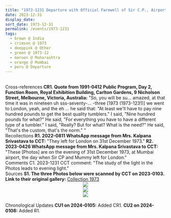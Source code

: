 ```yaml
---
title: "1973-1231 Departure with Official Farewell of Sir C.P., Airport, Mumbai, India"
date: 2023-12-31
display_date: 
sort_date: 1973-12-31
permalink: /events/1973-1231
tags:
  - brown @ India
  - crimson @ 1973
  - deeppink @ Other
  - green @ 1973-12
  - maroon @ Maharashtra
  - orange @ Mumbai
  - peru @ Departure
---
```


<br>

<wave-list>
  <list-title color="DarkSeaGreen" width="80">Cross-references</list-title>
  <list-item color="BlanchedAlmond" width="250"><b>CR1. Quote from 1991-0412 Public Program, Day 2, Function Room, Royal Exhibition Building, Carlton Gardens, 9 Nicholson Street, Melbourne, Victoria, Australia:</b> "So, you will be su... amazed, at that time it was in nineteen uh sss-seventy-... -three [1973 (1973-1231)] we went to London, yeah, and the eh ... he said that: "At least we'll have to pay nine hundred pounds to get the best quality tumblers." I said, "Nine hundred pounds for what?" He said, "For everything you have to have a different type of a tumbler." I said, "Really? But for what? What is the need?" He said, "That's the custom, that's the norm." "</list-item>
</wave-list>

<br>

<wave-list>
  <list-title color="DarkSeaGreen" width="65"> Recollections</list-title>
  <list-item color="BlanchedAlmond"  width="280"><b>R1. 2022-0811 WhatsApp message from Mrs. Kalpana Srivastava to CCT:</b> "They left for London on 31st December 1973."</list-item>
  <list-item color="Lavender"  width="280"><b>R2. 2023-0426 WhatsApp message from Mrs. Kalpana Srivastava to CCT:</b> "These [Photos] are on the evening of 31st December 1973, at Mumbai airport, the day when Sir CP and Mummy left for London."</list-item>  
</wave-list>

<br>

<wave-list>
  <list-title color="DarkSeaGreen" width="55">Comments</list-title>
  <list-item color="BlanchedAlmond"  width="280">C1. 2023-1231 CCT comment: "The study of the light in the Photos leads to evening light."</list-item>
</wave-list>

<br>

<wave-list>
  <list-title color="DarkSeaGreen" width="40">Sources</list-title>
  <list-item color="BlanchedAlmond"  width="280"><b>S1. The three Photos below were scanned by CCT on 2023-0103. Link to their original gallery:</b> <a href="https://eternalmoments.smugmug.com/Collections/Mrs-Kalpana-Srivastava-Collection/1973/">Collection 1973</a></list-item>
</wave-list>

<div style="text-align: center"><img src="/images/1973-1231_Departure_with_Official_Farewell_of_Sir_C.P.,_Airport,_Mumbai,_India_01_(from_tif)_(Mrs._Kalpana_Srivastava_Collection).jpg" /></div>

<div style="text-align: center"><img src="/images/1973-1231_Departure_with_Official_Farewell_of_Sir_C.P.,_Airport,_Mumbai,_India_02_(from_tif)_(Mrs._Kalpana_Srivastava_Collection).jpg" /></div>

<div style="text-align: center"><img src="/images/1973-1231_Departure_with_Official_Farewell_of_Sir_C.P.,_Airport,_Mumbai,_India_03_(from_tif)_(Mrs._Kalpana_Srivastava_Collection).jpg" /></div>

<br>

<wave-list>
  <list-title color="DarkSeaGreen" width="110">Chronological Updates</list-title>
  <list-item color="BlanchedAlmond"  width="110"><b>CU1 on 2024-0105:</b> Added CR1.</list-item>
  <list-item color="Lavender"  width="110"><b>CU2 on 2024-0108:</b> Added R1.</list-item>  
</wave-list>